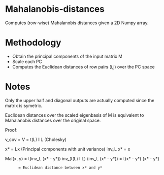 # Mahalanobis-distances

Computes (row-wise) Mahalanobis distances given a 2D Numpy array.

# Methodology

* Obtain the principal components of the input matrix M
* Scale each PC
* Computes the Euclidean distances of row pairs (i,j) over the PC space

# Notes

Only the upper half and diagonal outputs are actually computed since the matrix is symetric.

Euclidean distances over the scaled eigenbasis of M is equivalent to Mahalanobis distances over the original space.

Proof:

v_cov = V = t(L) I L   (Cholesky)

x* = Lx     (Principal components with unit variance)
inv_L x* = x

Mal(x, y) = t(inv_L (x* - y*)) inv_(t(L) I L) (inv_L (x* - y*))
          = t(x* - y*) (x* - y*)
          
          = Euclidean distance between x* and y*

